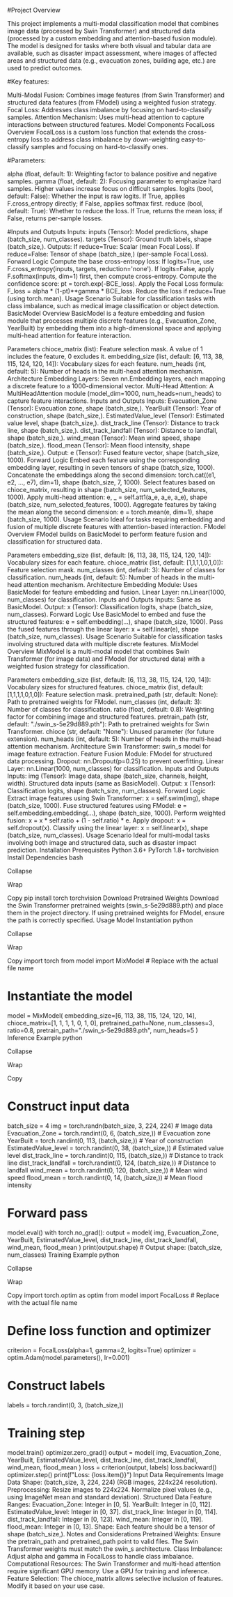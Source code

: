 #Project Overview

This project implements a multi-modal classification model that combines image data (processed by Swin Transformer) and structured data (processed by a custom embedding and attention-based fusion module). The model is designed for tasks where both visual and tabular data are available, such as disaster impact assessment, where images of affected areas and structured data (e.g., evacuation zones, building age, etc.) are used to predict outcomes.

#Key features:

Multi-Modal Fusion: Combines image features (from Swin Transformer) and structured data features (from FModel) using a weighted fusion strategy.
Focal Loss: Addresses class imbalance by focusing on hard-to-classify samples.
Attention Mechanism: Uses multi-head attention to capture interactions between structured features.
Model Components
FocalLoss
Overview
FocalLoss is a custom loss function that extends the cross-entropy loss to address class imbalance by down-weighting easy-to-classify samples and focusing on hard-to-classify ones.

#Parameters:

alpha (float, default: 1): Weighting factor to balance positive and negative samples.
gamma (float, default: 2): Focusing parameter to emphasize hard samples. Higher values increase focus on difficult samples.
logits (bool, default: False): Whether the input is raw logits. If True, applies F.cross_entropy directly; if False, applies softmax first.
reduce (bool, default: True): Whether to reduce the loss. If True, returns the mean loss; if False, returns per-sample losses.

#Inputs and Outputs
Inputs:
inputs (Tensor): Model predictions, shape (batch_size, num_classes).
targets (Tensor): Ground truth labels, shape (batch_size,).
Outputs:
If reduce=True: Scalar (mean Focal Loss).
If reduce=False: Tensor of shape (batch_size,) (per-sample Focal Loss).
Forward Logic
Compute the base cross-entropy loss:
If logits=True, use F.cross_entropy(inputs, targets, reduction='none').
If logits=False, apply F.softmax(inputs, dim=1) first, then compute cross-entropy.
Compute the confidence score: pt = torch.exp(-BCE_loss).
Apply the Focal Loss formula: F_loss = alpha * (1-pt)**gamma * BCE_loss.
Reduce the loss if reduce=True (using torch.mean).
Usage Scenario
Suitable for classification tasks with class imbalance, such as medical image classification or object detection.
BasicModel
Overview
BasicModel is a feature embedding and fusion module that processes multiple discrete features (e.g., Evacuation_Zone, YearBuilt) by embedding them into a high-dimensional space and applying multi-head attention for feature interaction.

Parameters
chioce_matrix (list): Feature selection mask. A value of 1 includes the feature, 0 excludes it.
embedding_size (list, default: [6, 113, 38, 115, 124, 120, 14]): Vocabulary sizes for each feature.
num_heads (int, default: 5): Number of heads in the multi-head attention mechanism.
Architecture
Embedding Layers: Seven nn.Embedding layers, each mapping a discrete feature to a 1000-dimensional vector.
Multi-Head Attention: A MultiHeadAttention module (model_dim=1000, num_heads=num_heads) to capture feature interactions.
Inputs and Outputs
Inputs:
Evacuation_Zone (Tensor): Evacuation zone, shape (batch_size,).
YearBuilt (Tensor): Year of construction, shape (batch_size,).
EstimatedValue_level (Tensor): Estimated value level, shape (batch_size,).
dist_track_line (Tensor): Distance to track line, shape (batch_size,).
dist_track_landfall (Tensor): Distance to landfall, shape (batch_size,).
wind_mean (Tensor): Mean wind speed, shape (batch_size,).
flood_mean (Tensor): Mean flood intensity, shape (batch_size,).
Output:
e (Tensor): Fused feature vector, shape (batch_size, 1000).
Forward Logic
Embed each feature using the corresponding embedding layer, resulting in seven tensors of shape (batch_size, 1000).
Concatenate the embeddings along the second dimension: torch.cat((e1, e2, ..., e7), dim=1), shape (batch_size, 7, 1000).
Select features based on chioce_matrix, resulting in shape (batch_size, num_selected_features, 1000).
Apply multi-head attention: e, _ = self.att1(a_e, a_e, a_e), shape (batch_size, num_selected_features, 1000).
Aggregate features by taking the mean along the second dimension: e = torch.mean(e, dim=1), shape (batch_size, 1000).
Usage Scenario
Ideal for tasks requiring embedding and fusion of multiple discrete features with attention-based interaction.
FModel
Overview
FModel builds on BasicModel to perform feature fusion and classification for structured data.

Parameters
embedding_size (list, default: [6, 113, 38, 115, 124, 120, 14]): Vocabulary sizes for each feature.
chioce_matrix (list, default: [1,1,1,1,0,1,0]): Feature selection mask.
num_classes (int, default: 3): Number of classes for classification.
num_heads (int, default: 5): Number of heads in the multi-head attention mechanism.
Architecture
Embedding Module: Uses BasicModel for feature embedding and fusion.
Linear Layer: nn.Linear(1000, num_classes) for classification.
Inputs and Outputs
Inputs: Same as BasicModel.
Output:
x (Tensor): Classification logits, shape (batch_size, num_classes).
Forward Logic
Use BasicModel to embed and fuse the structured features: e = self.embedding(...), shape (batch_size, 1000).
Pass the fused features through the linear layer: x = self.linear(e), shape (batch_size, num_classes).
Usage Scenario
Suitable for classification tasks involving structured data with multiple discrete features.
MixModel
Overview
MixModel is a multi-modal model that combines Swin Transformer (for image data) and FModel (for structured data) with a weighted fusion strategy for classification.

Parameters
embedding_size (list, default: [6, 113, 38, 115, 124, 120, 14]): Vocabulary sizes for structured features.
chioce_matrix (list, default: [1,1,1,1,0,1,0]): Feature selection mask.
pretrained_path (str, default: None): Path to pretrained weights for FModel.
num_classes (int, default: 3): Number of classes for classification.
ratio (float, default: 0.8): Weighting factor for combining image and structured features.
pretrain_path (str, default: "./swin_s-5e29d889.pth"): Path to pretrained weights for Swin Transformer.
chioce (str, default: "None"): Unused parameter (for future extension).
num_heads (int, default: 5): Number of heads in the multi-head attention mechanism.
Architecture
Swin Transformer: swin_s model for image feature extraction.
Feature Fusion Module: FModel for structured data processing.
Dropout: nn.Dropout(p=0.25) to prevent overfitting.
Linear Layer: nn.Linear(1000, num_classes) for classification.
Inputs and Outputs
Inputs:
img (Tensor): Image data, shape (batch_size, channels, height, width).
Structured data inputs (same as BasicModel).
Output:
x (Tensor): Classification logits, shape (batch_size, num_classes).
Forward Logic
Extract image features using Swin Transformer: x = self.swim(img), shape (batch_size, 1000).
Fuse structured features using FModel: e = self.embedding.embedding(...), shape (batch_size, 1000).
Perform weighted fusion: x = x * self.ratio + (1 - self.ratio) * e.
Apply dropout: x = self.dropout(x).
Classify using the linear layer: x = self.linear(x), shape (batch_size, num_classes).
Usage Scenario
Ideal for multi-modal tasks involving both image and structured data, such as disaster impact prediction.
Installation
Prerequisites
Python 3.6+
PyTorch 1.8+
torchvision
Install Dependencies
bash

Collapse

Wrap

Copy
pip install torch torchvision
Download Pretrained Weights
Download the Swin Transformer pretrained weights (swin_s-5e29d889.pth) and place them in the project directory.
If using pretrained weights for FModel, ensure the path is correctly specified.
Usage
Model Instantiation
python

Collapse

Wrap

Copy
import torch
from model import MixModel  # Replace with the actual file name

# Instantiate the model
model = MixModel(
    embedding_size=[6, 113, 38, 115, 124, 120, 14],
    chioce_matrix=[1, 1, 1, 1, 0, 1, 0],
    pretrained_path=None,
    num_classes=3,
    ratio=0.8,
    pretrain_path="./swin_s-5e29d889.pth",
    num_heads=5
)
Inference Example
python

Collapse

Wrap

Copy
# Construct input data
batch_size = 4
img = torch.randn(batch_size, 3, 224, 224)  # Image data
Evacuation_Zone = torch.randint(0, 6, (batch_size,))  # Evacuation zone
YearBuilt = torch.randint(0, 113, (batch_size,))  # Year of construction
EstimatedValue_level = torch.randint(0, 38, (batch_size,))  # Estimated value level
dist_track_line = torch.randint(0, 115, (batch_size,))  # Distance to track line
dist_track_landfall = torch.randint(0, 124, (batch_size,))  # Distance to landfall
wind_mean = torch.randint(0, 120, (batch_size,))  # Mean wind speed
flood_mean = torch.randint(0, 14, (batch_size,))  # Mean flood intensity

# Forward pass
model.eval()
with torch.no_grad():
    output = model(
        img,
        Evacuation_Zone,
        YearBuilt,
        EstimatedValue_level,
        dist_track_line,
        dist_track_landfall,
        wind_mean,
        flood_mean
    )
print(output.shape)  # Output shape: (batch_size, num_classes)
Training Example
python

Collapse

Wrap

Copy
import torch.optim as optim
from model import FocalLoss  # Replace with the actual file name

# Define loss function and optimizer
criterion = FocalLoss(alpha=1, gamma=2, logits=True)
optimizer = optim.Adam(model.parameters(), lr=0.001)

# Construct labels
labels = torch.randint(0, 3, (batch_size,))

# Training step
model.train()
optimizer.zero_grad()
output = model(
    img,
    Evacuation_Zone,
    YearBuilt,
    EstimatedValue_level,
    dist_track_line,
    dist_track_landfall,
    wind_mean,
    flood_mean
)
loss = criterion(output, labels)
loss.backward()
optimizer.step()
print(f"Loss: {loss.item()}")
Input Data Requirements
Image Data
Shape: (batch_size, 3, 224, 224) (RGB images, 224x224 resolution).
Preprocessing:
Resize images to 224x224.
Normalize pixel values (e.g., using ImageNet mean and standard deviation).
Structured Data
Feature Ranges:
Evacuation_Zone: Integer in [0, 5].
YearBuilt: Integer in [0, 112].
EstimatedValue_level: Integer in [0, 37].
dist_track_line: Integer in [0, 114].
dist_track_landfall: Integer in [0, 123].
wind_mean: Integer in [0, 119].
flood_mean: Integer in [0, 13].
Shape: Each feature should be a tensor of shape (batch_size,).
Notes and Considerations
Pretrained Weights:
Ensure the pretrain_path and pretrained_path point to valid files.
The Swin Transformer weights must match the swin_s architecture.
Class Imbalance:
Adjust alpha and gamma in FocalLoss to handle class imbalance.
Computational Resources:
The Swin Transformer and multi-head attention require significant GPU memory. Use a GPU for training and inference.
Feature Selection:
The chioce_matrix allows selective inclusion of features. Modify it based on your use case.
